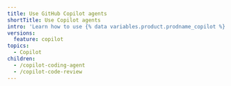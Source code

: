 ```yaml
---
title: Use GitHub Copilot agents
shortTitle: Use Copilot agents
intro: 'Learn how to use {% data variables.product.prodname_copilot %} agents.'
versions:
  feature: copilot
topics:
  - Copilot
children:
  - /copilot-coding-agent
  - /copilot-code-review
---
```

